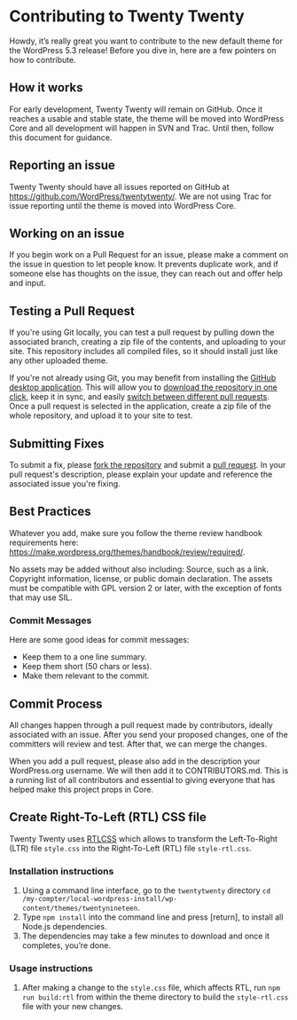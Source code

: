 # Contributing to Twenty Twenty

Howdy, it’s really great you want to contribute to the new default theme for the WordPress 5.3 release! Before you dive in, here are a few pointers on how to contribute.

## How it works

For early development, Twenty Twenty will remain on GitHub. Once it reaches a usable and stable state, the theme will be moved into WordPress Core and all development will happen in SVN and Trac. Until then, follow this document for guidance.

## Reporting an issue

Twenty Twenty should have all issues reported on GitHub at https://github.com/WordPress/twentytwenty/. We are not using Trac for issue reporting until the theme is moved into WordPress Core.

## Working on an issue

If you begin work on a Pull Request for an issue, please make a comment on the issue in question to let people know. It prevents duplicate work, and if someone else has thoughts on the issue, they can reach out and offer help and input.

## Testing a Pull Request

If you're using Git locally, you can test a pull request by pulling down the associated branch, creating a zip file of the contents, and uploading to your site. This repository includes all compiled files, so it should install just like any other uploaded theme.

If you're not already using Git, you may benefit from installing the [GitHub desktop application](https://desktop.github.com). This will allow you to [download the repository in one click](https://help.github.com/desktop/guides/contributing-to-projects/cloning-a-repository-from-github-to-github-desktop/), keep it in sync, and easily [switch between different pull requests](https://help.github.com/desktop/guides/contributing-to-projects/accessing-a-pull-request-locally/). Once a pull request is selected in the application, create a zip file of the whole repository, and upload it to your site to test.

## Submitting Fixes

To submit a fix, please [fork the repository](https://help.github.com/articles/fork-a-repo/) and submit a [pull request](https://help.github.com/articles/creating-a-pull-request/). In your pull request's  description, please explain your update and reference the associated issue you're fixing.

## Best Practices

Whatever you add, make sure you follow the theme review handbook requirements here: https://make.wordpress.org/themes/handbook/review/required/.

No assets may be added without also including:
Source, such as a link.
Copyright information, license, or public domain declaration.
The assets must be compatible with GPL version 2 or later, with the exception of fonts that may use SIL.

### Commit Messages

Here are some good ideas for commit messages:

- Keep them to a one line summary.
- Keep them short (50 chars or less).
- Make them relevant to the commit.

## Commit Process

All changes happen through a pull request made by contributors, ideally associated with an issue. After you send your proposed changes, one of the committers will review and test. After that, we can merge the changes.

When you add a pull request, please also add in the description your WordPress.org username. We will then add it to CONTRIBUTORS.md. This is a running list of all contributors and essential to giving everyone that has helped make this project props in Core.

## Create Right-To-Left (RTL) CSS file

Twenty Twenty uses [RTLCSS](https://rtlcss.com/) which allows to transform the  Left-To-Right (LTR) file `style.css` into the Right-To-Left (RTL) file `style-rtl.css`.

### Installation instructions

1. Using a command line interface, go to the `twentytwenty` directory `cd /my-compter/local-wordpress-install/wp-content/themes/twentynineteen`.
2. Type `npm install` into the command line and press [return], to install all Node.js dependencies. 
3. The dependencies may take a few minutes to download and once it completes, you’re done.

### Usage instructions

1. After making a change to the `style.css` file, which affects RTL, run `npm run build:rtl` from within the theme directory to build the `style-rtl.css` file with your new changes.
